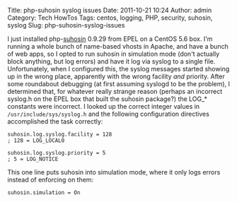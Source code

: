 Title: php-suhosin syslog issues
Date: 2011-10-21 10:24
Author: admin
Category: Tech HowTos
Tags: centos, logging, PHP, security, suhosin, syslog
Slug: php-suhosin-syslog-issues

I just installed php-[suhosin](http://www.hardened-php.net/suhosin/)
0.9.29 from EPEL on a CentOS 5.6 box. I'm running a whole bunch of
name-based vhosts in Apache, and have a bunch of web apps, so I opted to
run suhosin in simulation mode (don't actually block anything, but log
errors) and have it log via syslog to a single file. Unfortunately, when
I configured this, the syslog messages started showing up in the wrong
place, apparently with the wrong facility *and* priority. After some
roundabout debugging (at first assuming syslogd to be the problem), I
determined that, for whatever really strange reason (perhaps an
incorrect syslog.h on the EPEL box that built the suhosin package?) the
LOG\_\* constants were incorrect. I looked up the correct integer values
in `/usr/include/sys/syslog.h` and the following configuration
directives accomplished the task correctly:

~~~~{.ini}
suhosin.log.syslog.facility = 128
; 128 = LOG_LOCAL0

suhosin.log.syslog.priority = 5
; 5 = LOG_NOTICE
~~~~

This one line puts suhosin into simulation mode, where it only logs
errors instead of enforcing on them:

~~~~{.ini}
suhosin.simulation = On
~~~~
